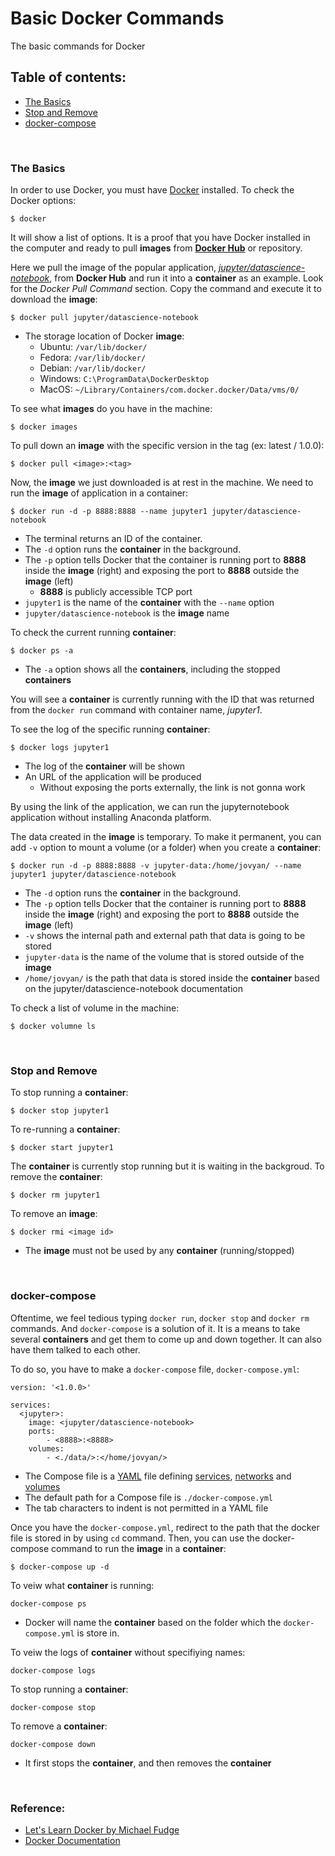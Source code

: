 # Basic Docker Commands
The basic commands for Docker

## Table of contents:  
* [The Basics](#the-basics)
* [Stop and Remove](#stop-and-remove) 
* [docker-compose](#docker-compose)  
<br>

### The Basics

In order to use Docker, you must have [Docker](https://www.docker.com/get-started) installed. To check the Docker options:
```
$ docker
```

It will show a list of options. It is a proof that you have Docker installed in the computer and ready to pull **images** from <a href="https://hub.docker.com"><b>Docker Hub</b></a> or repository.

Here we pull the image of the popular application, <a href="https://hub.docker.com/r/jupyter/datascience-notebook">*jupyter/datascience-notebook*</a>, from <b>Docker Hub</b> and run it into a <b>container</b> as an example.
Look for the *Docker Pull Command* section. Copy the command and execute it to download the **image**:
```
$ docker pull jupyter/datascience-notebook
```

* The storage location of Docker **image**: 
	+ Ubuntu: `/var/lib/docker/`
	+ Fedora: `/var/lib/docker/`
	+ Debian: `/var/lib/docker/`
	+ Windows: `C:\ProgramData\DockerDesktop`
	+ MacOS: `~/Library/Containers/com.docker.docker/Data/vms/0/`

To see what **images** do you have in the machine:
```
$ docker images
```

To pull down an **image** with the specific version in the tag (ex: latest / 1.0.0):
```
$ docker pull <image>:<tag>
```
Now, the **image** we just downloaded is at rest in the machine. We need to run the **image** of application in a container:
```
$ docker run -d -p 8888:8888 --name jupyter1 jupyter/datascience-notebook
```

* The terminal returns an ID of the container. 
* The `-d` option runs the **container** in the background. 
* The `-p` option tells Docker that the container is running port to **8888** inside the **image** (right) and exposing the port to **8888** outside the **image** (left)
	+ **8888** is publicly accessible TCP port
* `jupyter1` is the name of the **container** with the `--name` option
* `jupyter/datascience-notebook` is the **image** name


To check the current running **container**:
```
$ docker ps -a
```

* The `-a` option shows all the **containers**, including the stopped **containers** 

You will see a **container** is currently running with the ID that was returned from the `docker run` command with container name, *jupyter1*.

To see the log of the specific running **container**:
```
$ docker logs jupyter1
```

* The log of the **container** will be shown
* An URL of the application will be produced
	+ Without exposing the ports externally, the link is not gonna work


By using the link of the application, we can run the jupyternotebook application without installing Anaconda platform.

The data created in the **image** is temporary. To make it permanent, you can add `-v` option to mount a volume (or a folder) when you create a **container**:
```
$ docker run -d -p 8888:8888 -v jupyter-data:/home/jovyan/ --name jupyter1 jupyter/datascience-notebook
```

* The `-d` option runs the **container** in the background. 
* The `-p` option tells Docker that the container is running port to **8888** inside the **image** (right) and exposing the port to **8888** outside the **image** (left)
* `-v` shows the internal path and external path that data is going to be stored
* `jupyter-data` is the name of the volume that is stored outside of the **image**
* `/home/jovyan/` is the path that data is stored inside the **container** based on the jupyter/datascience-notebook documentation

To check a list of volume in the machine:
```
$ docker volumne ls
```

<br>

### Stop and Remove

To stop running a **container**:
```
$ docker stop jupyter1
```

To re-running a **container**:
```
$ docker start jupyter1
```

The **container** is currently stop running but it is waiting in the backgroud. To remove the **container**:
```
$ docker rm jupyter1
```

To remove an **image**:
```
$ docker rmi <image id>
```

* The **image** must not be used by any **container** (running/stopped)

<br>

### docker-compose

Oftentime, we feel tedious typing `docker run`, `docker stop` and `docker rm` commands. And `docker-compose` is a solution of it. It is a means to take several **containers** and get them to come up and down together. It can also have them talked to each other.  

To do so, you have to make a `docker-compose` file, `docker-compose.yml`:
```
version: '<1.0.0>'

services:
  <jupyter>:
    image: <jupyter/datascience-notebook>
    ports:
        - <8888>:<8888>
    volumes:
        - <./data/>:</home/jovyan/>

```

* The Compose file is a <a href="https://yaml.org/">YAML</a> file defining <a href="https://docs.docker.com/compose/compose-file/#service-configuration-reference">services</a>, <a href="https://docs.docker.com/compose/compose-file/#network-configuration-reference">networks</a> and <a href="https://docs.docker.com/compose/compose-file/#volume-configuration-reference">volumes</a>
* The default path for a Compose file is `./docker-compose.yml`
* The tab characters to indent is not permitted in a YAML file

Once you have the `docker-compose.yml`, redirect to the path that the docker file is stored in by using `cd` command. Then, you can use the docker-compose command to run the **image** in a **container**:
```
$ docker-compose up -d
```

To veiw what **container** is running:
```
docker-compose ps
```

* Docker will name the **container** based on the folder which the `docker-compose.yml` is store in.

To veiw the logs of **container** without specifiying names:
```
docker-compose logs
```

To stop running a **container**:
```
docker-compose stop
```

To remove a **container**:
```
docker-compose down
```

* It first stops the **container**, and then removes the **container**

<br>

### Reference:  
* [Let's Learn Docker by Michael Fudge](https://www.youtube.com/watch?v=fQORO9QEJN4&t)  
* [Docker Documentation](https://docs.docker.com/)
